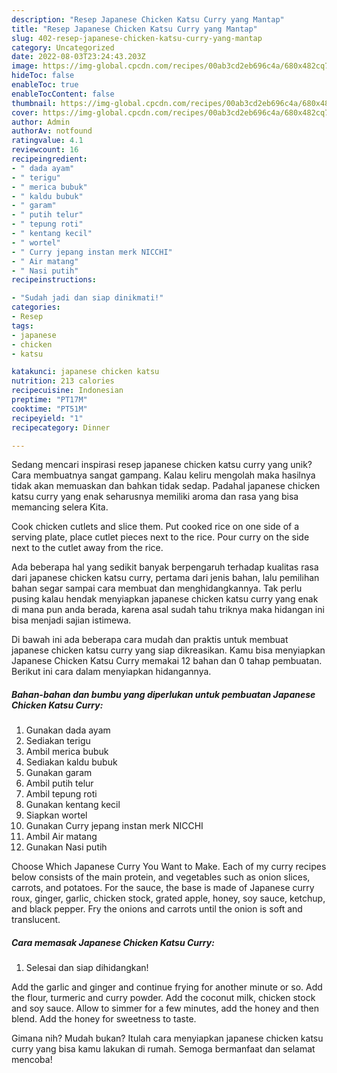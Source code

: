 ```yaml
---
description: "Resep Japanese Chicken Katsu Curry yang Mantap"
title: "Resep Japanese Chicken Katsu Curry yang Mantap"
slug: 402-resep-japanese-chicken-katsu-curry-yang-mantap
category: Uncategorized
date: 2022-08-03T23:24:43.203Z
image: https://img-global.cpcdn.com/recipes/00ab3cd2eb696c4a/680x482cq70/japanese-chicken-katsu-curry-foto-resep-utama.jpg
hideToc: false
enableToc: true
enableTocContent: false
thumbnail: https://img-global.cpcdn.com/recipes/00ab3cd2eb696c4a/680x482cq70/japanese-chicken-katsu-curry-foto-resep-utama.jpg
cover: https://img-global.cpcdn.com/recipes/00ab3cd2eb696c4a/680x482cq70/japanese-chicken-katsu-curry-foto-resep-utama.jpg
author: Admin
authorAv: notfound
ratingvalue: 4.1
reviewcount: 16
recipeingredient:
- " dada ayam"
- " terigu"
- " merica bubuk"
- " kaldu bubuk"
- " garam"
- " putih telur"
- " tepung roti"
- " kentang kecil"
- " wortel"
- " Curry jepang instan merk NICCHI"
- " Air matang"
- " Nasi putih"
recipeinstructions:

- "Sudah jadi dan siap dinikmati!"
categories:
- Resep
tags:
- japanese
- chicken
- katsu

katakunci: japanese chicken katsu 
nutrition: 213 calories
recipecuisine: Indonesian
preptime: "PT17M"
cooktime: "PT51M"
recipeyield: "1"
recipecategory: Dinner

---
```





Sedang mencari inspirasi resep japanese chicken katsu curry yang unik? Cara membuatnya sangat gampang. Kalau keliru mengolah maka hasilnya tidak akan memuaskan dan bahkan tidak sedap. Padahal japanese chicken katsu curry yang enak seharusnya memiliki aroma dan rasa yang bisa memancing selera Kita.





Cook chicken cutlets and slice them. Put cooked rice on one side of a serving plate, place cutlet pieces next to the rice. Pour curry on the side next to the cutlet away from the rice.

Ada beberapa hal yang sedikit banyak berpengaruh terhadap kualitas rasa dari japanese chicken katsu curry, pertama dari jenis bahan, lalu pemilihan bahan segar sampai cara membuat dan menghidangkannya. Tak perlu pusing kalau hendak menyiapkan japanese chicken katsu curry yang enak di mana pun anda berada, karena asal sudah tahu triknya maka hidangan ini bisa menjadi sajian istimewa.






Di bawah ini ada beberapa cara mudah dan praktis untuk membuat japanese chicken katsu curry yang siap dikreasikan. Kamu bisa menyiapkan Japanese Chicken Katsu Curry memakai 12 bahan dan 0 tahap pembuatan. Berikut ini cara dalam menyiapkan hidangannya.

<!--inarticleads1-->

##### Bahan-bahan dan bumbu yang diperlukan untuk pembuatan Japanese Chicken Katsu Curry:

1. Gunakan  dada ayam
1. Sediakan  terigu
1. Ambil  merica bubuk
1. Sediakan  kaldu bubuk
1. Gunakan  garam
1. Ambil  putih telur
1. Ambil  tepung roti
1. Gunakan  kentang kecil
1. Siapkan  wortel
1. Gunakan  Curry jepang instan merk NICCHI
1. Ambil  Air matang
1. Gunakan  Nasi putih


Choose Which Japanese Curry You Want to Make. Each of my curry recipes below consists of the main protein, and vegetables such as onion slices, carrots, and potatoes. For the sauce, the base is made of Japanese curry roux, ginger, garlic, chicken stock, grated apple, honey, soy sauce, ketchup, and black pepper. Fry the onions and carrots until the onion is soft and translucent. 

<!--inarticleads2-->

##### Cara memasak Japanese Chicken Katsu Curry:


1. Selesai dan siap dihidangkan!

Add the garlic and ginger and continue frying for another minute or so. Add the flour, turmeric and curry powder. Add the coconut milk, chicken stock and soy sauce. Allow to simmer for a few minutes, add the honey and then blend. Add the honey for sweetness to taste. 

Gimana nih? Mudah bukan? Itulah cara menyiapkan japanese chicken katsu curry yang bisa kamu lakukan di rumah. Semoga bermanfaat dan selamat mencoba!
